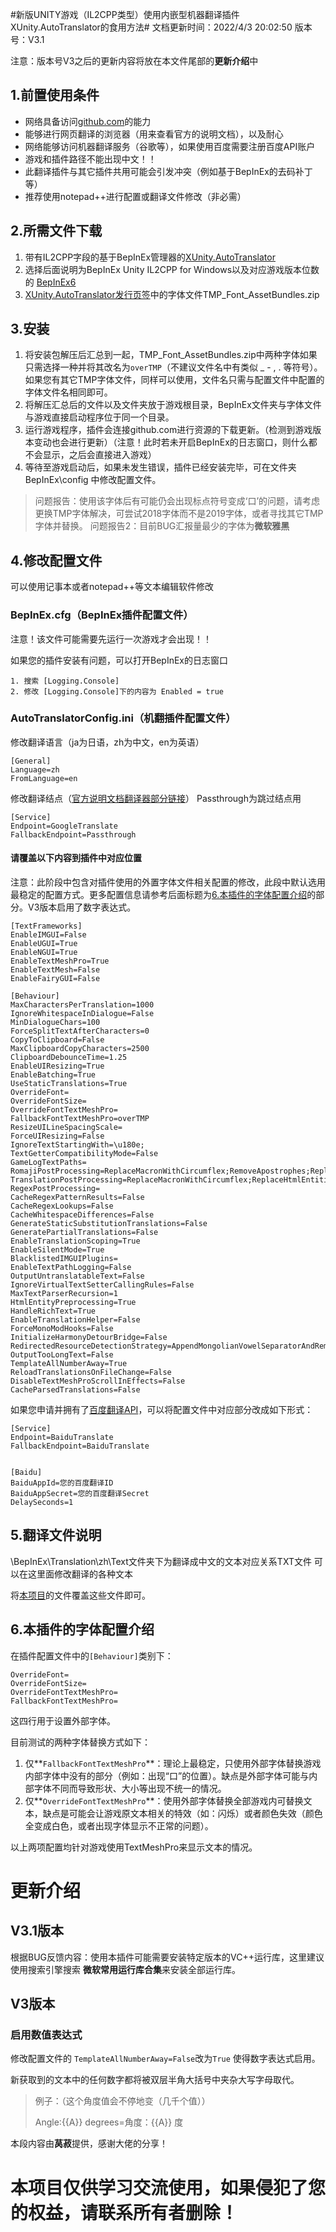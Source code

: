 #新版UNITY游戏（IL2CPP类型）使用内嵌型机器翻译插件XUnity.AutoTranslator的食用方法#
文档更新时间：2022/4/3 20:02:50  版本号：V3.1

注意：版本号V3之后的更新内容将放在本文件尾部的**更新介绍**中

## 1.前置使用条件 ##
- 网络具备访问[github.com](https://github.com/)的能力
- 能够进行网页翻译的浏览器（用来查看官方的说明文档），以及耐心
- 网络能够访问机器翻译服务（谷歌等），如果使用百度需要注册百度API账户
- 游戏和插件路径不能出现中文！！
- 此翻译插件与其它插件共用可能会引发冲突（例如基于BepInEx的去码补丁等）
- 推荐使用notepad++进行配置或翻译文件修改（非必需）
## 2.所需文件下载 ##
1. 带有IL2CPP字段的基于BepInEx管理器的[XUnity.AutoTranslator](https://github.com/bbepis/XUnity.AutoTranslator)
2. 选择后面说明为BepInEx Unity IL2CPP for Windows以及对应游戏版本位数的 [BepInEx6](https://builds.bepinex.dev/projects/bepinex_be)
3. [XUnity.AutoTranslator发行页签](https://github.com/bbepis/XUnity.AutoTranslator/releases)中的字体文件TMP_Font_AssetBundles.zip

## 3.安装 ##
1. 将安装包解压后汇总到一起，TMP_Font_AssetBundles.zip中两种字体如果只需选择一种并将其改名为`overTMP`（不建议文件名中有类似 _ - , . 等符号）。如果您有其它TMP字体文件，同样可以使用，文件名只需与配置文件中配置的字体文件名相同即可。
2. 将解压汇总后的文件以及文件夹放于游戏根目录，BepInEx文件夹与字体文件与游戏直接启动程序位于同一个目录。
3. 运行游戏程序，插件会连接github.com进行资源的下载更新。（检测到游戏版本变动也会进行更新）（注意！此时若未开启BepInEx的日志窗口，则什么都不会显示，之后会直接进入游戏）
4. 等待至游戏启动后，如果未发生错误，插件已经安装完毕，可在文件夹 BepInEx\config 中修改配置文件。

> 问题报告：使用该字体后有可能仍会出现标点符号变成‘口’的问题，请考虑更换TMP字体解决，可尝试2018字体而不是2019字体，或者寻找其它TMP字体并替换。
> 问题报告2：目前BUG汇报量最少的字体为**微软雅黑**



## 4.修改配置文件 ##
可以使用记事本或者notepad++等文本编辑软件修改
### BepInEx.cfg（BepInEx插件配置文件） ###
注意！该文件可能需要先运行一次游戏才会出现！！

如果您的插件安装有问题，可以打开BepInEx的日志窗口

	1. 搜索 [Logging.Console]
	2. 修改 [Logging.Console]下的内容为 Enabled = true
### AutoTranslatorConfig.ini（机翻插件配置文件） ###
修改翻译语言（ja为日语，zh为中文，en为英语）

	[General]
	Language=zh
	FromLanguage=en
修改翻译结点（[官方说明文档翻译器部分链接](https://github.com/bbepis/XUnity.AutoTranslator#translators)）
Passthrough为跳过结点用
	
	[Service]
	Endpoint=GoogleTranslate
	FallbackEndpoint=Passthrough



#### 请覆盖以下内容到插件中对应位置 ####
注意：此阶段中包含对插件使用的外置字体文件相关配置的修改，此段中默认选用最稳定的配置方式。更多配置信息请参考后面标题为[6.本插件的字体配置介绍](#6.本插件的字体配置介绍)的部分。V3版本启用了数字表达式。

	[TextFrameworks]
	EnableIMGUI=False
	EnableUGUI=True
	EnableNGUI=True
	EnableTextMeshPro=True
	EnableTextMesh=False 
	EnableFairyGUI=False
	
	[Behaviour]
	MaxCharactersPerTranslation=1000
	IgnoreWhitespaceInDialogue=False
	MinDialogueChars=100
	ForceSplitTextAfterCharacters=0
	CopyToClipboard=False
	MaxClipboardCopyCharacters=2500
	ClipboardDebounceTime=1.25
	EnableUIResizing=True
	EnableBatching=True
	UseStaticTranslations=True
	OverrideFont=
	OverrideFontSize=
	OverrideFontTextMeshPro=
	FallbackFontTextMeshPro=overTMP
	ResizeUILineSpacingScale=
	ForceUIResizing=False
	IgnoreTextStartingWith=\u180e;
	TextGetterCompatibilityMode=False
	GameLogTextPaths=
	RomajiPostProcessing=ReplaceMacronWithCircumflex;RemoveApostrophes;ReplaceHtmlEntities
	TranslationPostProcessing=ReplaceMacronWithCircumflex;ReplaceHtmlEntities
	RegexPostProcessing=
	CacheRegexPatternResults=False
	CacheRegexLookups=False
	CacheWhitespaceDifferences=False
	GenerateStaticSubstitutionTranslations=False
	GeneratePartialTranslations=False
	EnableTranslationScoping=True
	EnableSilentMode=True
	BlacklistedIMGUIPlugins=
	EnableTextPathLogging=False
	OutputUntranslatableText=False
	IgnoreVirtualTextSetterCallingRules=False
	MaxTextParserRecursion=1
	HtmlEntityPreprocessing=True
	HandleRichText=True
	EnableTranslationHelper=False
	ForceMonoModHooks=False
	InitializeHarmonyDetourBridge=False
	RedirectedResourceDetectionStrategy=AppendMongolianVowelSeparatorAndRemoveAll
	OutputTooLongText=False
	TemplateAllNumberAway=True
	ReloadTranslationsOnFileChange=False
	DisableTextMeshProScrollInEffects=False
	CacheParsedTranslations=False

如果您申请并拥有了[百度翻译API](https://api.fanyi.baidu.com/choose)，可以将配置文件中对应部分改成如下形式：

	[Service]
	Endpoint=BaiduTranslate
	FallbackEndpoint=BaiduTranslate


	[Baidu]
	BaiduAppId=您的百度翻译ID
	BaiduAppSecret=您的百度翻译Secret
	DelaySeconds=1
## 5.翻译文件说明 ##
\BepInEx\Translation\zh\Text文件夹下为翻译成中文的文本对应关系TXT文件
可以在这里面修改翻译的各种文本

将[本项目](https://github.com/RiccaSinicization/RICCA-Chinese-file-public-version)的文件覆盖这些文件即可。

## 6.本插件的字体配置介绍 ##
在插件配置文件中的`[Behaviour]`类别下：

	OverrideFont=
	OverrideFontSize=
	OverrideFontTextMeshPro=
	FallbackFontTextMeshPro=

这四行用于设置外部字体。

目前测试的两种字体替换方式如下：

1. 仅**`FallbackFontTextMeshPro`**：理论上最稳定，只使用外部字体替换游戏内部字体中没有的部分（例如：出现“口”的位置）。缺点是外部字体可能与内部字体不同而导致形状、大小等出现不统一的情况。
2. 仅**`OverrideFontTextMeshPro`**：使用外部字体替换全部游戏内可替换文本，缺点是可能会让游戏原文本相关的特效（如：闪烁）或者颜色失效（颜色全变成白色，或者出现字体显示不正常的问题）。

以上两项配置均针对游戏使用TextMeshPro来显示文本的情况。

# 更新介绍 #
## V3.1版本 ##

根据BUG反馈内容：使用本插件可能需要安装特定版本的VC++运行库，这里建议使用搜索引擎搜索
**微软常用运行库合集**来安装全部运行库。

## V3版本 ##
### 启用数值表达式 ###
修改配置文件的
`TemplateAllNumberAway=False`改为`True`
使得数字表达式启用。

新获取到的文本中的任何数字都将被双层半角大括号中夹杂大写字母取代。
> 例子：（这个角度值会不停地变（几千个值））
> 
> Angle:{{A}} degrees=角度：{{A}} 度


本段内容由**莴菽**提供，感谢大佬的分享！

# 本项目仅供学习交流使用，如果侵犯了您的权益，请联系所有者删除！ #